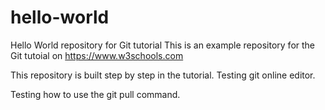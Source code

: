 # hello-world
Hello World repository for Git tutorial
This is an example repository for the Git tutoial on https://www.w3schools.com

This repository is built step by step in the tutorial.
Testing git online editor.

Testing how to use the git pull command.

